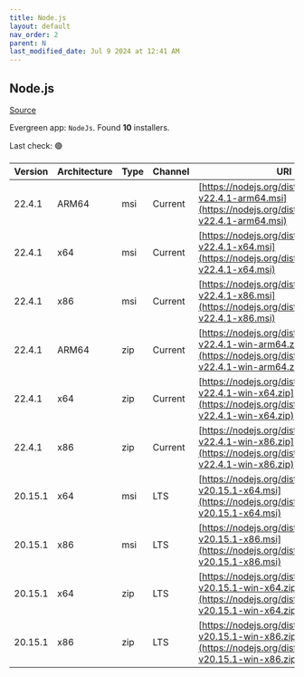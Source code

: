 ```yaml
---
title: Node.js
layout: default
nav_order: 2
parent: N
last_modified_date: Jul 9 2024 at 12:41 AM
---
```


## Node.js

[Source](https://nodejs.org/)

Evergreen app: `NodeJs`. Found **10** installers.

Last check: 🟢

| Version | Architecture | Type | Channel | URI                                                                                                                      |
| ------- | ------------ | ---- | ------- | ------------------------------------------------------------------------------------------------------------------------ |
| 22.4.1  | ARM64        | msi  | Current | [https://nodejs.org/dist/v22.4.1/node-v22.4.1-arm64.msi](https://nodejs.org/dist/v22.4.1/node-v22.4.1-arm64.msi)         |
| 22.4.1  | x64          | msi  | Current | [https://nodejs.org/dist/v22.4.1/node-v22.4.1-x64.msi](https://nodejs.org/dist/v22.4.1/node-v22.4.1-x64.msi)             |
| 22.4.1  | x86          | msi  | Current | [https://nodejs.org/dist/v22.4.1/node-v22.4.1-x86.msi](https://nodejs.org/dist/v22.4.1/node-v22.4.1-x86.msi)             |
| 22.4.1  | ARM64        | zip  | Current | [https://nodejs.org/dist/v22.4.1/node-v22.4.1-win-arm64.zip](https://nodejs.org/dist/v22.4.1/node-v22.4.1-win-arm64.zip) |
| 22.4.1  | x64          | zip  | Current | [https://nodejs.org/dist/v22.4.1/node-v22.4.1-win-x64.zip](https://nodejs.org/dist/v22.4.1/node-v22.4.1-win-x64.zip)     |
| 22.4.1  | x86          | zip  | Current | [https://nodejs.org/dist/v22.4.1/node-v22.4.1-win-x86.zip](https://nodejs.org/dist/v22.4.1/node-v22.4.1-win-x86.zip)     |
| 20.15.1 | x64          | msi  | LTS     | [https://nodejs.org/dist/v20.15.1/node-v20.15.1-x64.msi](https://nodejs.org/dist/v20.15.1/node-v20.15.1-x64.msi)         |
| 20.15.1 | x86          | msi  | LTS     | [https://nodejs.org/dist/v20.15.1/node-v20.15.1-x86.msi](https://nodejs.org/dist/v20.15.1/node-v20.15.1-x86.msi)         |
| 20.15.1 | x64          | zip  | LTS     | [https://nodejs.org/dist/v20.15.1/node-v20.15.1-win-x64.zip](https://nodejs.org/dist/v20.15.1/node-v20.15.1-win-x64.zip) |
| 20.15.1 | x86          | zip  | LTS     | [https://nodejs.org/dist/v20.15.1/node-v20.15.1-win-x86.zip](https://nodejs.org/dist/v20.15.1/node-v20.15.1-win-x86.zip) |
